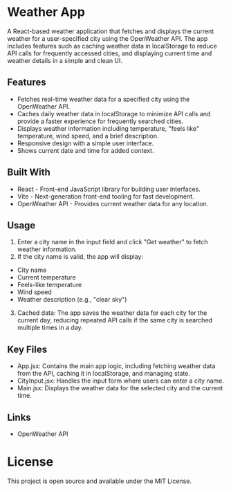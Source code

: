 # Weather App
A React-based weather application that fetches and displays the current weather for a user-specified city using the OpenWeather API. The app includes features such as caching weather data in localStorage to reduce API calls for frequently accessed cities, and displaying current time and weather details in a simple and clean UI.

## Features
 - Fetches real-time weather data for a specified city using the OpenWeather API.
 - Caches daily weather data in localStorage to minimize API calls and provide a faster experience for frequently searched cities.
 - Displays weather information including temperature, "feels like" temperature, wind speed, and a brief description.
 - Responsive design with a simple user interface.
 - Shows current date and time for added context.
   
## Built With
 - React - Front-end JavaScript library for building user interfaces.
 - Vite - Next-generation front-end tooling for fast development.
 - OpenWeather API - Provides current weather data for any location.

## Usage
1. Enter a city name in the input field and click "Get weather" to fetch weather information.
2. If the city name is valid, the app will display:
  - City name
  - Current temperature
  - Feels-like temperature
  - Wind speed
  - Weather description (e.g., "clear sky")
3. Cached data: The app saves the weather data for each city for the current day, reducing repeated API calls if the same city is searched multiple times in a day.

## Key Files
 - App.jsx: Contains the main app logic, including fetching weather data from the API, caching it in localStorage, and managing state.
 - CityInput.jsx: Handles the input form where users can enter a city name.
 - Main.jsx: Displays the weather data for the selected city and the current time.

## Links
 - OpenWeather API
# License
This project is open source and available under the MIT License.

